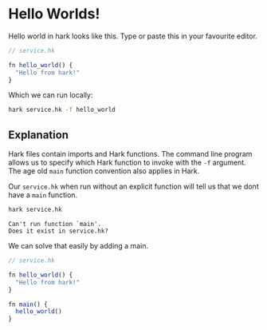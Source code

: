 # Hello Worlds!

Hello world in hark looks like this. Type or paste this in your favourite editor.

```javascript
// service.hk

fn hello_world() {
  "Hello from hark!"
}
```

Which we can run locally:

```bash
hark service.hk -f hello_world
```

## Explanation

Hark files contain imports and Hark functions. The command line program allows
us to specify which Hark function to invoke with the `-f` argument. The age old
`main` function convention also applies in Hark.

Our `service.hk` when run without an explicit function will tell us that we dont have a `main` function.

```bash
hark service.hk
```
```
Can't run function `main'.
Does it exist in service.hk?
```

We can solve that easily by adding a main.

```javascript
// service.hk

fn hello_world() {
  "Hello from hark!"
}

fn main() {
  hello_world()
}
```
